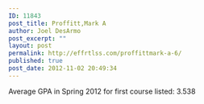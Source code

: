 ```yaml
---
ID: 11843
post_title: Proffitt,Mark A
author: Joel DesArmo
post_excerpt: ""
layout: post
permalink: http://effrtlss.com/proffittmark-a-6/
published: true
post_date: 2012-11-02 20:49:34
---
```

<p>Average GPA in Spring 2012 for first course listed: 3.538</p>